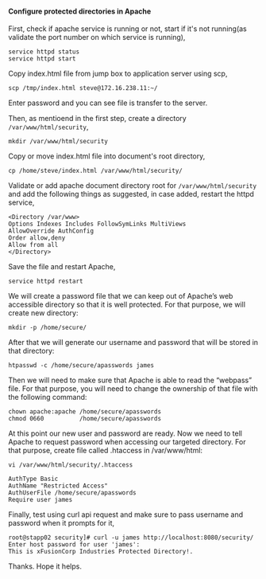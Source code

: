 #### Configure protected directories in Apache	

First, check if apache service is running or not, start if it's not running(as validate the port number on which service is running),

    service httpd status
    service httpd start

Copy index.html file from jump box to application server using scp,

    scp /tmp/index.html steve@172.16.238.11:~/

Enter password and you can see file is transfer to the server.

Then, as mentioend in the first step, create a directory `/var/www/html/security`,

    mkdir /var/www/html/security
    
Copy or move index.html file into document's root directory,

    cp /home/steve/index.html /var/www/html/security/

Validate or add apache document directory root for `/var/www/html/security` and add the following things as suggested, in case added, restart the httpd service,

    <Directory /var/www>
    Options Indexes Includes FollowSymLinks MultiViews
    AllowOverride AuthConfig
    Order allow,deny
    Allow from all
    </Directory>
    
Save the file and restart Apache,   
   
    service httpd restart

We will create a password file that we can keep out of Apache’s web accessible directory so that it is well protected. For that purpose, we will create new directory:

    mkdir -p /home/secure/

After that we will generate our username and password that will be stored in that directory:

    htpasswd -c /home/secure/apasswords james

Then we will need to make sure that Apache is able to read the “webpass” file. For that purpose, you will need to change the ownership of that file with the following command:

    chown apache:apache /home/secure/apasswords
    chmod 0660          /home/secure/apasswords

At this point our new user and password are ready. Now we need to tell Apache to request password when accessing our targeted directory. For that purpose, create file called .htaccess in /var/www/html:

    vi /var/www/html/security/.htaccess
    
    AuthType Basic
    AuthName "Restricted Access"
    AuthUserFile /home/secure/apasswords
    Require user james

Finally, test using curl api request and make sure to pass username and password when it prompts for it,

    root@stapp02 security]# curl -u james http://localhost:8080/security/
    Enter host password for user 'james':
    This is xFusionCorp Industries Protected Directory!.

Thanks. Hope it helps.
